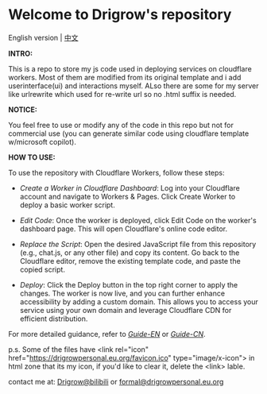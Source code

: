 # Welcome to Drigrow's repository

English version | [中文](https://github.com/Drigrow/cloudflare-workers-script/blob/main/README-CN.md)

**INTRO:**

This is a repo to store my js code used in deploying services on cloudflare workers. Most of them are modified from its original template and i add userinterface(ui) and interactions myself. ALso there are some for my server like urlrewrite which used for re-write url so no .html suffix is needed.

**NOTICE:**

You feel free to use or modify any of the code in this repo but not for commercial use (you can generate similar code using cloudflare template w/microsoft copilot). 

**HOW TO USE:**

To use the repository with Cloudflare Workers, follow these steps:

- *Create a Worker in Cloudflare Dashboard*: Log into your Cloudflare account and navigate to Workers & Pages. Click Create Worker to deploy a basic worker script.

- *Edit Code*: Once the worker is deployed, click Edit Code on the worker's dashboard page. This will open Cloudflare's online code editor.

- *Replace the Script*: Open the desired JavaScript file from this repository (e.g., chat.js, or any other file) and copy its content. Go back to the Cloudflare editor, remove the existing template code, and paste the copied script.

- *Deploy*: Click the Deploy button in the top right corner to apply the changes. The worker is now live, and you can further enhance accessibility by adding a custom domain. This allows you to access your service using your own domain and leverage Cloudflare CDN for efficient distribution.

For more detailed guidance, refer to [*Guide-EN*](https://drigrowpersonal.eu.org/github-repo-guide) or [*Guide-CN*](https://www.bilibili.com/read/cv39299108).

p.s. Some of the files have \<link rel="icon" href="https://drigrowpersonal.eu.org/favicon.ico" type="image/x-icon"\> in html zone that its my icon, if you'd like to clear it, delete the \<link\> lable.

contact me at:
[Drigrow@bilibili](https://space.bilibili.com/652661680) or formal@drigrowpersonal.eu.org

